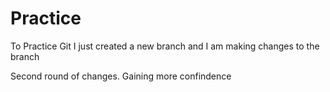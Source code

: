 # Practice
To Practice Git 
I just created a new branch and I am making changes to the branch

Second round of changes. Gaining more confindence

